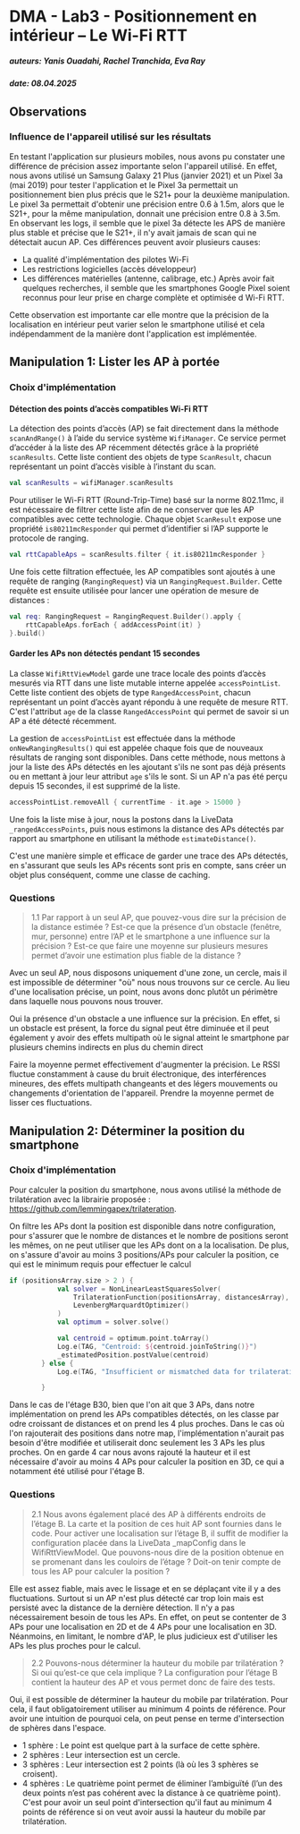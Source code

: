 # DMA - Lab3 - Positionnement en intérieur – Le Wi-Fi RTT

##### auteurs: Yanis Ouadahi, Rachel Tranchida, Eva Ray
##### date: 08.04.2025

## Observations

### Influence de l'appareil utilisé sur les résultats

En testant l'application sur plusieurs mobiles, nous avons pu constater une différence de précision
assez importante selon l'appareil utilisé. En effet, nous avons utilisé un Samsung Galaxy 21 Plus (janvier 2021) 
et un Pixel 3a (mai 2019) pour tester l'application et le Pixel 3a permettait un positionnement bien plus précis
que le S21+ pour la deuxième manipulation. Le pixel 3a permettait d'obtenir une précision entre 0.6 à 1.5m, alors que le S21+,
pour la même manipulation, donnait une précision entre 0.8 à 3.5m. En observant les logs, il semble que le pixel 3a
détecte les APS de manière plus stable et précise que le S21+, il n'y avait jamais de scan qui ne détectait aucun AP.
Ces différences peuvent avoir plusieurs causes:
- La qualité d'implémentation des pilotes Wi-Fi
- Les restrictions logicielles (accès développeur)
- Les différences matérielles (antenne, calibrage, etc.)
Après avoir fait quelques recherches, il semble que les smartphones Google Pixel soient reconnus pour leur
prise en charge complète et optimisée d Wi-Fi RTT.

Cette observation est importante car elle montre que la précision de la localisation en intérieur peut varier
selon le smartphone utilisé et cela indépendamment de la manière dont l'application est implémentée.

## Manipulation 1: Lister les AP à portée

### Choix d'implémentation

#### Détection des points d’accès compatibles Wi-Fi RTT

La détection des points d’accès (AP) se fait directement dans la méthode ``scanAndRange()`` à l’aide du service système 
``WifiManager``. Ce service permet d’accéder à la liste des AP récemment détectés grâce à la propriété ``scanResults``. Cette 
liste contient des objets de type ``ScanResult``, chacun représentant un point d’accès visible à l’instant du scan.

```kotlin
val scanResults = wifiManager.scanResults
```

Pour utiliser le Wi-Fi RTT (Round-Trip-Time) basé sur la norme 802.11mc, il est nécessaire de filtrer cette liste afin 
de ne conserver que les AP compatibles avec cette technologie. Chaque objet ``ScanResult`` expose une propriété 
``is80211mcResponder`` qui permet d’identifier si l’AP supporte le protocole de ranging.

```kotlin	
val rttCapableAps = scanResults.filter { it.is80211mcResponder }
```

Une fois cette filtration effectuée, les AP compatibles sont ajoutés à une requête de ranging (``RangingRequest``) via un 
``RangingRequest.Builder``. Cette requête est ensuite utilisée pour lancer une opération de mesure de distances :

```kotlin
val req: RangingRequest = RangingRequest.Builder().apply {
    rttCapableAps.forEach { addAccessPoint(it) }
}.build()
```

#### Garder les APs non détectés pendant 15 secondes

La classe ``WifiRttViewModel`` garde une trace locale des points d’accès mesurés via RTT dans une liste mutable interne 
appelée ``accessPointList``. Cette liste contient des objets de type ``RangedAccessPoint``, chacun représentant un point d’accès 
ayant répondu à une requête de mesure RTT. C'est l'attribut ``age`` de la classe ``RangedAccessPoint`` qui permet de 
savoir si un AP a été détecté récemment.

La gestion de `accessPointList` est effectuée dans la méthode `onNewRangingResults()` qui est appelée chaque fois que
de nouveaux résultats de ranging sont disponibles. Dans cette méthode, nous mettons à jour la liste des APs détectés
en les ajoutant s'ils ne sont pas déjà présents ou en mettant à jour leur attribut `age` s'ils le sont. Si un AP n'a pas été
perçu depuis 15 secondes, il est supprimé de la liste.

```kotlin
accessPointList.removeAll { currentTime - it.age > 15000 }
```

Une fois la liste mise à jour, nous la postons dans la LiveData `_rangedAccessPoints`, puis nous estimons la distance
des APs détectés par rapport au smartphone en utilisant la méthode `estimateDistance()`.

C'est une manière simple et efficace de garder une trace des APs détectés, en s'assurant que seuls les APs récents sont pris en compte,
sans créer un objet plus conséquent, comme une classe de caching.

### Questions

> 1.1 Par rapport à un seul AP, que pouvez-vous dire sur la précision de la distance estimée ?
> Est-ce que la présence d’un obstacle (fenêtre, mur, personne) entre l’AP et le smartphone a une
> influence sur la précision ? Est-ce que faire une moyenne sur plusieurs mesures permet d’avoir une
> estimation plus fiable de la distance ?

Avec un seul AP, nous disposons uniquement d'une zone, un cercle, mais il est impossible de déterminer "où" nous nous 
trouvons sur ce cercle. Au lieu d'une localisation précise, un point, nous avons donc plutôt un périmètre dans laquelle nous pouvons nous trouver.

Oui la présence d'un obstacle a une influence sur la précision. En effet, si un obstacle est présent, 
la force du signal peut être diminuée et il peut également y avoir des effets multipath où le signal
atteint le smartphone par plusieurs chemins indirects en plus du chemin direct

Faire la moyenne permet effectivement d'augmenter la précision. Le RSSI fluctue constamment 
à cause du bruit électronique, des interférences mineures, des effets multipath changeants et des 
légers mouvements ou changements d'orientation de l'appareil. Prendre la moyenne permet de lisser ces fluctuations.

## Manipulation 2: Déterminer la position du smartphone

### Choix d'implémentation
Pour calculer la position du smartphone, nous avons utilisé la méthode de trilatération avec la librairie proposée :
https://github.com/lemmingapex/trilateration. 

On filtre les APs dont la position est disponible dans notre configuration, pour s'assurer que le nombre de distances et
le nombre de positions seront les mêmes, on ne peut utiliser que les APs dont on a la localisation. De plus,
on s'assure d'avoir au moins 3 positions/APs pour calculer la position, ce qui est le minimum requis pour effectuer le calcul

```kotlin
if (positionsArray.size > 2 ) {
            val solver = NonLinearLeastSquaresSolver(
                TrilaterationFunction(positionsArray, distancesArray),
                LevenbergMarquardtOptimizer()
            )
            val optimum = solver.solve()

            val centroid = optimum.point.toArray()
            Log.e(TAG, "Centroid: ${centroid.joinToString()}")
            _estimatedPosition.postValue(centroid)
        } else {
            Log.e(TAG, "Insufficient or mismatched data for trilateration")

        }
```
Dans le cas de l'étage B30, bien que l'on ait que 3 APs, dans notre implémentation on prend les APs compatibles détectés,
on les classe par odre croissant de distances et on prend les 4 plus proches. Dans le cas où l'on rajouterait 
des positions dans notre map, l'implémentation n'aurait pas besoin d'être modifiée et utiliserait donc seulement les 3
APs les plus proches. On en garde 4 car nous avons rajouté la hauteur et il est nécessaire d'avoir au moins 4 APs
pour calculer la position en 3D, ce qui a notamment été utilisé pour l'étage B.

### Questions

> 2.1 Nous avons également placé des AP à différents endroits de l’étage B. La carte et la position
> de ces huit AP sont fournies dans le code. Pour activer une localisation sur l’étage B, il suffit
> de
> modifier la configuration placée dans la LiveData _mapConfig dans le WifiRttViewModel. Que
> pouvons-nous dire de la position obtenue en se promenant dans les couloirs de l’étage ? Doit-on
> tenir compte de tous les AP pour calculer la position ?

Elle est assez fiable, mais avec le lissage et en se déplaçant vite il y a des fluctuations. Surtout si 
un AP n'est plus détecté car trop loin mais est persisté avec la distance de la dernière détection.
Il n'y a pas nécessairement besoin de tous les APs. En effet, on peut se contenter de 3 APs pour une localisation en 2D
et de 4 APs pour une localisation en 3D. Néanmoins, en limitant, le nombre d'AP, le plus judicieux est d'utiliser les APs les plus
proches pour le calcul.

> 2.2 Pouvons-nous déterminer la hauteur du mobile par trilatération ? Si oui qu’est-ce que cela
> implique ? La configuration pour l’étage B contient la hauteur des AP et vous permet donc de faire
> des tests.

Oui, il est possible de déterminer la hauteur du mobile par trilatération. Pour cela, il faut obligatoirement
utiliser au minimum 4 points de référence. Pour avoir une intuition de pourquoi cela, on peut pense en terme d'intersection
de sphères dans l'espace. 
- 1 sphère : Le point est quelque part à la surface de cette sphère.
- 2 sphères : Leur intersection est un cercle.
- 3 sphères : Leur intersection est 2 points (là où les 3 sphères se croisent).
- 4 sphères : Le quatrième point permet de éliminer l’ambiguïté (l’un des deux points n’est pas cohérent avec la distance à ce quatrième point).
C'est pour avoir un seul point d'intersection qu'il faut au minimum 4 points de référence si on veut avoir aussi la hauteur du mobile par 
trilatération.
